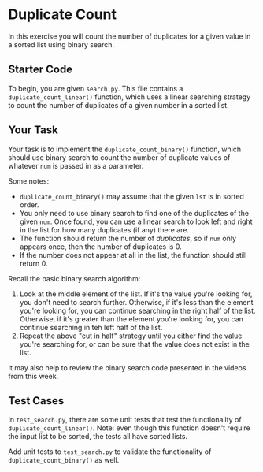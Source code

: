 # Duplicate Count

In this exercise you will count the number of duplicates for a given value in a sorted list using binary search.

## Starter Code

To begin, you are given `search.py`. This file contains a `duplicate_count_linear()` function, which uses a linear searching strategy to count the number of duplicates of a given number in a sorted list.

## Your Task

Your task is to implement the `duplicate_count_binary()` function, which should use binary search to count the number of duplicate values of whatever `num` is passed in as a parameter.

Some notes:

- `duplicate_count_binary()` may assume that the given `lst` is in sorted order.
- You only need to use binary search to find one of the duplicates of the given `num`. Once found, you can use a linear search to look left and right in the list for how many duplicates (if any) there are.
- The function should return the number of *duplicates*, so if `num` only appears once, then the number of duplicates is 0.
- If the number does not appear at all in the list, the function should still return 0.

Recall the basic binary search algorithm:

1. Look at the middle element of the list. If it's the value you're looking for, you don't need to search further. Otherwise, if it's less than the element you're looking for, you can continue searching in the right half of the list. Otherwise, if it's greater than the element you're looking for, you can continue searching in teh left half of the list.
2. Repeat the above "cut in half" strategy until you either find the value you're searching for, or can be sure that the value does not exist in the list.

It may also help to review the binary search code presented in the videos from this week.

## Test Cases

In `test_search.py`, there are some unit tests that test the functionality of `duplicate_count_linear()`. Note: even though this function doesn't require the input list to be sorted, the tests all have sorted lists.

Add unit tests to `test_search.py` to validate the functionality of `duplicate_count_binary()` as well.